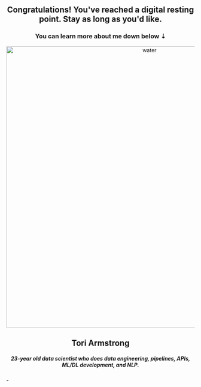 <h2 align="center">Congratulations! You've reached a digital resting point. Stay as long as you'd like.</h2>
<h3 align="center">You can learn more about me down below ⇣</h3>
<p align="center"> <img src="https://media.giphy.com/media/3oz8xur099boo4N9aU/giphy.gif" width=750px alt="water" /> </p>



<h2 align="center">Tori Armstrong</h2>
<h5 align="center">23-year old data scientist who does data engineering, pipelines, APIs, ML/DL development, and NLP.</h5>
<h4 align="left">
  -
